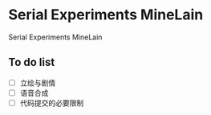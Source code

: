 # Serial Experiments MineLain
 Serial Experiments MineLain

## To do list
- [ ] 立绘与剧情
- [ ] 语音合成
- [ ] 代码提交的必要限制
